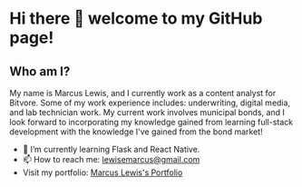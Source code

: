 # Hi there 👋 welcome to my GitHub page!

## Who am I?

My name is Marcus Lewis, and I currently work as a content analyst for Bitvore. Some of my work experience includes: underwriting, digital media, and lab technician work. My current work involves municipal bonds, and I look forward to incorporating my knowledge gained from learning full-stack development with the knowledge I've gained from the bond market!

- 🌱 I’m currently learning Flask and React Native.
- 📫 How to reach me: <lewisemarcus@gmail.com>
- Visit my portfolio: [Marcus Lewis's Portfolio](https://marcuslewis.dev/)
